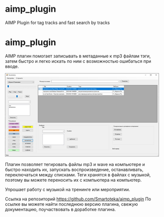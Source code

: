 # aimp_plugin
AIMP Plugin for tag tracks and fast search by tracks

# aimp_plugin
AIMP плагин помогает записывать в метаданные к mp3 файлам тэги, затем быстро и легко искать по ним с возможностью ошибаться при вводе.

![main_window](https://raw.githubusercontent.com/Smartoteka/aimp_plugin/main/docs/images/main_window.jpg)

Плагин позволяет тегировать файлы mp3 и wave на компьютере и быстро находить их, запускать воспроизведение, останавливать, переключаться между списками. Теги хранятся в файлах с музыкой, поэтому вы можете переносить их с компьютера на компьютер.

Упрошает работу с музыкой на тренинге или мероприятии.

Ссылка на репозиторий https://github.com/Smartoteka/aimp_plugin
По ссылке вы можете найти последнюю версию плагина, свежую документацию, поучаствовать в доработке плагина.